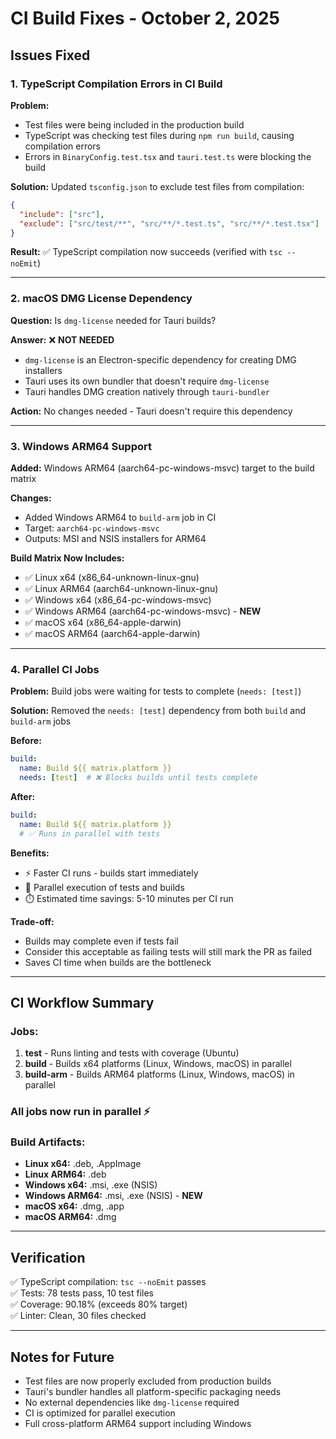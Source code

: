# CI Build Fixes - October 2, 2025

## Issues Fixed

### 1. TypeScript Compilation Errors in CI Build

**Problem:** 
- Test files were being included in the production build
- TypeScript was checking test files during `npm run build`, causing compilation errors
- Errors in `BinaryConfig.test.tsx` and `tauri.test.ts` were blocking the build

**Solution:**
Updated `tsconfig.json` to exclude test files from compilation:
```json
{
  "include": ["src"],
  "exclude": ["src/test/**", "src/**/*.test.ts", "src/**/*.test.tsx"]
}
```

**Result:** ✅ TypeScript compilation now succeeds (verified with `tsc --noEmit`)

---

### 2. macOS DMG License Dependency

**Question:** Is `dmg-license` needed for Tauri builds?

**Answer:** ❌ **NOT NEEDED**
- `dmg-license` is an Electron-specific dependency for creating DMG installers
- Tauri uses its own bundler that doesn't require `dmg-license`
- Tauri handles DMG creation natively through `tauri-bundler`

**Action:** No changes needed - Tauri doesn't require this dependency

---

### 3. Windows ARM64 Support

**Added:** Windows ARM64 (aarch64-pc-windows-msvc) target to the build matrix

**Changes:**
- Added Windows ARM64 to `build-arm` job in CI
- Target: `aarch64-pc-windows-msvc`
- Outputs: MSI and NSIS installers for ARM64

**Build Matrix Now Includes:**
- ✅ Linux x64 (x86_64-unknown-linux-gnu)
- ✅ Linux ARM64 (aarch64-unknown-linux-gnu)
- ✅ Windows x64 (x86_64-pc-windows-msvc)
- ✅ Windows ARM64 (aarch64-pc-windows-msvc) - **NEW**
- ✅ macOS x64 (x86_64-apple-darwin)
- ✅ macOS ARM64 (aarch64-apple-darwin)

---

### 4. Parallel CI Jobs

**Problem:** Build jobs were waiting for tests to complete (`needs: [test]`)

**Solution:** Removed the `needs: [test]` dependency from both `build` and `build-arm` jobs

**Before:**
```yaml
build:
  name: Build ${{ matrix.platform }}
  needs: [test]  # ❌ Blocks builds until tests complete
```

**After:**
```yaml
build:
  name: Build ${{ matrix.platform }}
  # ✅ Runs in parallel with tests
```

**Benefits:**
- ⚡ Faster CI runs - builds start immediately
- 🔄 Parallel execution of tests and builds
- ⏱️ Estimated time savings: 5-10 minutes per CI run

**Trade-off:**
- Builds may complete even if tests fail
- Consider this acceptable as failing tests will still mark the PR as failed
- Saves CI time when builds are the bottleneck

---

## CI Workflow Summary

### Jobs:
1. **test** - Runs linting and tests with coverage (Ubuntu)
2. **build** - Builds x64 platforms (Linux, Windows, macOS) in parallel
3. **build-arm** - Builds ARM64 platforms (Linux, Windows, macOS) in parallel

### All jobs now run in parallel ⚡

### Build Artifacts:
- **Linux x64:** .deb, .AppImage
- **Linux ARM64:** .deb
- **Windows x64:** .msi, .exe (NSIS)
- **Windows ARM64:** .msi, .exe (NSIS) - **NEW**
- **macOS x64:** .dmg, .app
- **macOS ARM64:** .dmg

---

## Verification

✅ TypeScript compilation: `tsc --noEmit` passes  
✅ Tests: 78 tests pass, 10 test files  
✅ Coverage: 90.18% (exceeds 80% target)  
✅ Linter: Clean, 30 files checked  

---

## Notes for Future

- Test files are now properly excluded from production builds
- Tauri's bundler handles all platform-specific packaging needs
- No external dependencies like `dmg-license` required
- CI is optimized for parallel execution
- Full cross-platform ARM64 support including Windows
